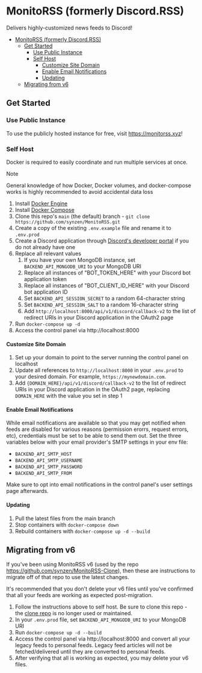 # MonitoRSS (formerly Discord.RSS)

Delivers highly-customized news feeds to Discord!

- [MonitoRSS (formerly Discord.RSS)](#monitorss-formerly-discordrss)
  - [Get Started](#get-started)
    - [Use Public Instance](#use-public-instance)
    - [Self Host](#self-host)
      - [Customize Site Domain](#customize-site-domain)
      - [Enable Email Notifications](#enable-email-notifications)
      - [Updating](#updating)
  - [Migrating from v6](#migrating-from-v6)


## Get Started

### Use Public Instance
To use the publicly hosted instance for free, visit https://monitorss.xyz!

### Self Host

Docker is required to easily coordinate and run multiple services at once.

> [!NOTE]  
>  General knowledge of how Docker, Docker volumes, and docker-compose works is highly recommended to avoid accidental data loss

1. Install [Docker Engine](https://docs.docker.com/engine/install/)
2. Install [Docker Compose](https://docs.docker.com/compose/install/)
3. Clone this repo's `main` (the default) branch - `git clone https://github.com/synzen/MonitoRSS.git`
4. Create a copy of the existing `.env.example` file and rename it to `.env.prod`
5. Create a Discord application through [Discord's developer portal](https://discord.com/developers/applications) if you do not already have one
6. Replace all relevant values
   1. If you have your own MongoDB instance, set `BACKEND_API_MONGODB_URI` to your MongoDB URI
   2. Replace all instances of "BOT_TOKEN_HERE" with your Discord bot application token
   3. Replace all instances of "BOT_CLIENT_ID_HERE" with your Discord bot application ID
   4. Set `BACKEND_API_SESSION_SECRET` to a random 64-character string
   5.  Set `BACKEND_API_SESSION_SALT` to a random 16-character string
   6.  Add `http://localhost:8000/api/v1/discord/callback-v2` to the list of redirect URIs in your Discord application in the OAuth2 page
7.  Run `docker-compose up -d`
8.  Access the control panel via http://localhost:8000

#### Customize Site Domain

1. Set up your domain to point to the server running the control panel on localhost
2. Update all references to `http://localhost:8000` in your `.env.prod` to your desired domain. For example, `https://mynewdomain.com`.
3. Add `{DOMAIN_HERE}/api/v1/discord/callback-v2` to the list of redirect URIs in your Discord application in the OAuth2 page, replacing `DOMAIN_HERE` with the value you set in step 1

#### Enable Email Notifications

While email notifications are available so that you may get notified when feeds are disabled for various reasons (permission erorrs, request errors, etc), credentials must be set to be able to send them out. Set the three variables below with your email provider's SMTP settings in your env file:

- `BACKEND_API_SMTP_HOST`
- `BACKEND_API_SMTP_USERNAME`
- `BACKEND_API_SMTP_PASSWORD`
- `BACKEND_API_SMTP_FROM`

Make sure to opt into email notifications in the control panel's user settings page afterwards.

#### Updating

1. Pull the latest files from the main branch
2. Stop containers with `docker-compose down`
3. Rebuild containers with `docker-compose up -d --build`

## Migrating from v6

If you've been using MonitoRSS v6 (used by the repo https://github.com/synzen/MonitoRSS-Clone), then these are instructions to migrate off of that repo to use the latest changes.

It's recommended that you don't delete your v6 files until you've confirmed that all your feeds are working as expected post-migration.

1. Follow the instructions above to self host. Be sure to clone this repo - the [clone repo](https://github.com/synzen/MonitoRSS-Clone) is no longer used or maintained.
2. In your `.env.prod` file, set `BACKEND_API_MONGODB_URI` to your MongoDB URI
3. Run `docker-compose up -d --build`
4. Access the control panel via http://localhost:8000 and convert all your legacy feeds to personal feeds. Legacy feed articles will not be fetched/delivered until they are converted to personal feeds.
5. After verifying that all is working as expected, you may delete your v6 files.
